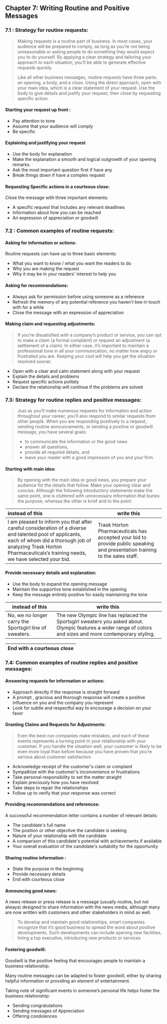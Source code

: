 ## Chapter 7: Writing Routine and Positive Messages

### 7.1 : Strategy for routine requests:

> Making requests is a routine part of business. In most cases, your audience will be prepared to comply, as long as you’re not being unreasonable or asking people to do something they would expect you to do yourself. By applying a clear strategy and tailoring your approach to each situation, you’ll be able to generate effective requests quickly.
> 
> 
> Like all other business messages, routine requests have three parts: an opening, a body, and a close. Using the direct approach, open with your main idea, which is a clear statement of your request. Use the body to give details and justify your request, then close by requesting specific action.

#### Starting your request up front :

- Pay attention to tone
- Assume that your audience will comply
- Be specific

#### Explaining and justifying your request

- Use the body for explanation
- Make the explanation a smooth and logical outgrowth of your opening remarks.
- Ask the most important question first if have any
- Break things down if have a complex request 

#### Requesting Specific actions in a courteous close:

Close the message with three important elements:

- A specific request that includes any relevant deadlines
- Information about how you can be reached
- An expression of appreciation or goodwill

### 7.2 : Common examples of routine requests:

#### Asking for information or actions:

Routine requests can have up to three basic elements:

- What you want to know / what you want the readers to do
- Why you are making the request
- Why it may be in your readers' interest to help you

#### Asking for recommendations:

- Always ask for permission before using someone as a reference
- Refresh the memory of any potential reference you haven't bee in touch with for a while
- Close the message with an expression of appreciation

#### Making claim and requesting adjustments:

> If you’re dissatisfied with a company’s product or service, you can opt to make a claim (a formal complaint) or request an adjustment (a settlement of a claim). In either case, it’s important to maintain a professional tone in all your communication, no matter how angry
> or frustrated you are. Keeping your cool will help you get the situation resolved sooner.

- Open with a clear and calm statement along with your request
- Explain the details and problems
- Request specific actions politely
- Declare the relationship will continue if the problems are solved

### 7.3: Strategy for routine replies and positive messages:

> Just as you’ll make numerous requests for information and action throughout your career, you’ll also respond to similar requests from other people. When you are responding positively to a request, sending routine announcements, or sending a positive or goodwill message, you have several goals: 
> 
> - to communicate the information or the good news
> -  answer all questions, 
> - provide all required details, and
> - leave your reader with a good impression of you and your firm.

#### Starting with main idea:

> By opening with the main idea or good news, you prepare your audience for the details that follow. Make your opening clear and concise. Although the following introductory statements make the same point, one is cluttered with unnecessary information that buries the purpose, whereas the other is brief and to the point:

| instead of this                                                                                                                                                                                                                  | write this                                                                                                                  |
|:-------------------------------------------------------------------------------------------------------------------------------------------------------------------------------------------------------------------------------- | --------------------------------------------------------------------------------------------------------------------------- |
| I am pleased to inform you that after careful consideration of a diverse and talented pool of applicants, each of whom did a thorough job of analyzing Trask Horton Pharmaceuticals’s training needs, we have selected your bid. | Trask Horton Pharmaceuticals has accepted your bid to provide public speaking and presentation training to the sales staff. |

#### Provide necessary details and explanation:

- Use the body to expand the opening message
- Maintain the supportive tone established in the opening
- Keep the message entirely positive for easily maintaining the tone

| instead of this                                         | write this                                                                                                                                                   |
| ------------------------------------------------------- | ------------------------------------------------------------------------------------------------------------------------------------------------------------ |
| No, we no longer carry the Sportsgirl line of sweaters. | The new Olympic line has replaced the Sportsgirl sweaters you asked about. Olympic features a wider range of colors and sizes and more contemporary styling. |

| End with a courteous close |
| -------------------------- |

### 7.4: Common examples of routine replies and positive messages:

#### Answering requests for information or actions:

- Approach directly if the response is straight forward 
- A prompt , gracious and thorough response will create a positive influence on you and the company you represent
- Look for subtle and respectful way to encourage a decision on your favor

#### Granting Claims and Requests for Adjustments:

> Even the best-run companies make mistakes, and each of these events represents a turning point in your relationship with your customer. If you handle the situation well, your customer is likely to be even more loyal than before because you have proven that you’re serious about customer satisfaction

- Acknowledge receipt of the customer's claim or complaint
- Sympathize with the customer's inconvenience or frustrations
- Take personal responsibility to set the matter straight
- Explain preciously how you have resolved
- Take steps to repair the relationships
- Follow up to verify that your response was correct

#### Providing recommendations and references:

A successful recommendation letter contains a number of relevant details: 

- The candidate's full name
- The position or other objective the candidate is seeking
- Nature of your relationship with the candidate 
- A comparison of this candidate's potential with achievements if available
- Your overall evaluation of the candidate's suitability for the opportunity

#### Sharing routine information :

- State the purpose in the beginning
- Provide necessary details
- End with courteous close

#### Announcing good news:

A news release or press release is a message (usually routine, but not always) designed to share information with the news media, although many are now written with customers and other stakeholders in mind as well.

> To develop and maintain good relationships, smart companies recognize that it’s good business to spread the word about positive developments. Such developments can include opening new facilities, hiring a top executive, introducing new products or services

#### Fostering goodwill:

Goodwill is the positive feeling that encourages people to maintain a business relationship.

Many routine messages can be adapted to foster goodwill, either by sharing helpful information or providing an element of entertainment.

Taking note of significant events in someone’s personal life helps foster the business relationship:

- Sending congratulations
- Sending messages of Appreciation
- Offering condolences


